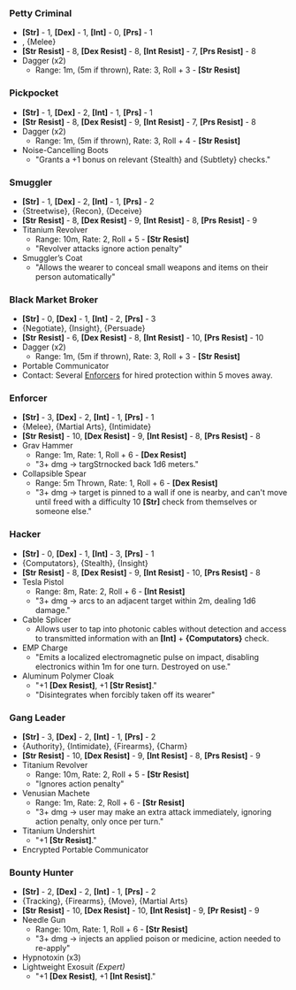 ### Petty Criminal
- **\[Str\]** - 1, **\[Dex\]** - 1, **\[Int\]** - 0, **\[Prs\]** - 1
- , {Melee}
- **\[Str Resist\]** - 8, **\[Dex Resist\]** - 8, **\[Int Resist\]** - 7, **\[Prs Resist\]** - 8
- Dagger (x2)
	- Range: 1m, (5m if thrown), Rate: 3, Roll + 3 - **\[Str Resist\]**
### Pickpocket
- **\[Str\]** - 1, **\[Dex\]** - 2, **\[Int\]** - 1, **\[Prs\]** - 1
- **\[Str Resist\]** - 8, **\[Dex Resist\]** - 9, **\[Int Resist\]** - 7, **\[Prs Resist\]** - 8
- Dagger (x2)
	- Range: 1m, (5m if thrown), Rate: 3, Roll + 4 - **\[Str Resist\]**
- Noise-Cancelling Boots
    - "Grants a +1 bonus on relevant {Stealth} and {Subtlety} checks."
### Smuggler
- **\[Str\]** - 1, **\[Dex\]** - 2, **\[Int\]** - 1, **\[Prs\]** - 2
- {Streetwise}, {Recon}, {Deceive}
- **\[Str Resist\]** - 8, **\[Dex Resist\]** - 9, **\[Int Resist\]** - 8, **\[Prs Resist\]** - 9
- Titanium Revolver
	- Range: 10m, Rate: 2,  Roll + 5 - **\[Str Resist\]**
	- "Revolver attacks ignore action penalty"
- Smuggler’s Coat
    - "Allows the wearer to conceal small weapons and items on their person automatically"
### Black Market Broker
- **\[Str\]** - 0, **\[Dex\]** - 1, **\[Int\]** - 2, **\[Prs\]** - 3
- {Negotiate}, {Insight}, {Persuade}
- **\[Str Resist\]** - 6, **\[Dex Resist\]** - 8, **\[Int Resist\]** - 10, **\[Prs Resist\]** - 10 
- Dagger (x2)
	- Range: 1m, (5m if thrown), Rate: 3, Roll + 3 - **\[Str Resist\]**
- Portable Communicator
- Contact: Several [Enforcers](../../..//GM%20Resources/Stat%20Blocks/Criminals.md#Enforcer) for hired protection within 5 moves away.
### Enforcer
- **\[Str\]** - 3, **\[Dex\]** - 2, **\[Int\]** - 1, **\[Prs\]** - 1
- {Melee}, {Martial Arts}, {Intimidate}
- **\[Str Resist\]** - 10, **\[Dex Resist\]** - 9, **\[Int Resist\]** - 8, **\[Prs Resist\]** - 8 
- Grav Hammer
	- Range: 1m, Rate: 1, Roll + 6 - **\[Dex Resist\]**
    - "3+ dmg → targStrnocked back 1d6 meters."
- Collapsible Spear
	- Range: 5m Thrown, Rate: 1, Roll + 6 - **\[Dex Resist\]**
	- "3+ dmg → target is pinned to a wall if one is nearby, and can't move until freed with a difficulty 10 **\[Str\]** check from themselves or someone else."
### Hacker
- **\[Str\]** - 0, **\[Dex\]** - 1, **\[Int\]** - 3, **\[Prs\]** - 1
- {Computators}, {Stealth}, {Insight}
- **\[Str Resist\]** - 8, **\[Dex Resist\]** - 9, **\[Int Resist\]** - 10, **\[Prs Resist\]** - 8 
- Tesla Pistol
	- Range: 8m, Rate: 2, Roll + 6 - **\[Int Resist\]**
    - "3+ dmg → arcs to an adjacent target within 2m, dealing 1d6 damage."
- Cable Splicer
	- Allows user to tap into photonic cables without detection and access to transmitted information with an **\[Int\]** + **{Computators}** check.
- EMP Charge
	- "Emits a localized electromagnetic pulse on impact, disabling electronics within 1m for one turn. Destroyed on use."
- Aluminum Polymer Cloak
    - "+1 **\[Dex Resist\]**, +1 **\[Str Resist\]**."
    - "Disintegrates when forcibly taken off its wearer"
### Gang Leader
- **\[Str\]** - 3, **\[Dex\]** - 2, **\[Int\]** - 1, **\[Prs\]** - 2
- {Authority}, {Intimidate}, {Firearms}, {Charm}
- **\[Str Resist\]** - 10, **\[Dex Resist\]** - 9, **\[Int Resist\]** - 8, **\[Prs Resist\]** - 9
- Titanium Revolver
	- Range: 10m, Rate: 2, Roll + 5 - **\[Str Resist\]**
	- "Ignores action penalty"
- Venusian Machete
	- Range: 1m, Rate: 2, Roll + 6 - **\[Str Resist\]**
	- "3+ dmg → user may make an extra attack immediately, ignoring action penalty, only once per turn."
- Titanium Undershirt
    - "+1 **\[Str Resist\]**."
- Encrypted Portable Communicator
### Bounty Hunter
- **\[Str\]** - 2, **\[Dex\]** - 2, **\[Int\]** - 1, **\[Prs\]** - 2
- {Tracking}, {Firearms}, {Move}, {Martial Arts}
- **\[Str Resist\]** - 10, **\[Dex Resist\]** - 10, **\[Int Resist\]** - 9, **\[Pr Resist\]** - 9 
- Needle Gun
	- Range: 10m, Rate: 1, Roll + 6 - **\[Str Resist\]**
	- "3+ dmg → injects an applied poison or medicine, action needed to re-apply"
- Hypnotoxin (x3)
- Lightweight Exosuit *(Expert)*
    - "+1 **\[Dex Resist\]**, +1 **\[Int Resist\]**."
